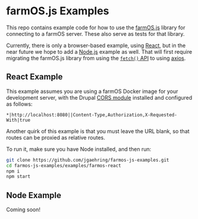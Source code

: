 # farmOS.js Examples

This repo contains example code for how to use the [farmOS.js](https://github.com/farmOS/farmOS.js) library for connecting to a farmOS server. These also serve as tests for that library.

Currently, there is only a browser-based example, using [React](https://reactjs.org/), but in the near future we hope to add a [Node.js](https://nodejs.org/) example as well. That will first require migrating the farmOS.js library from using the [`fetch()` API](https://developer.mozilla.org/en-US/docs/Web/API/Fetch_API/Using_Fetch) to using [axios](https://github.com/axios/axios).

## React Example

This example assumes you are using a farmOS Docker image for your development server, with the Drupal [CORS module](https://www.drupal.org/project/cors) installed and configured as follows:

```
*|http://localhost:8080||Content-Type,Authorization,X-Requested-With|true
```

Another quirk of this example is that you must leave the URL blank, so that routes can be proxied as relative routes.

To run it, make sure you have Node installed, and then run:

```bash
git clone https://github.com/jgaehring/farmos-js-examples.git
cd farmos-js-examples/examples/farmos-react
npm i
npm start
```

## Node Example

Coming soon!
